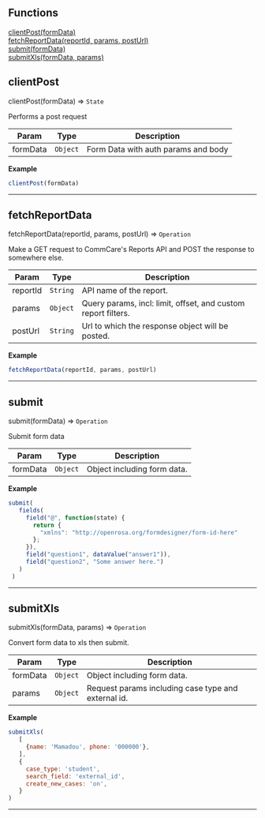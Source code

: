 ## Functions

<dl>
<dt>
    <a href="#clientpost">clientPost(formData)</a></dt>
<dt>
    <a href="#fetchreportdata">fetchReportData(reportId, params, postUrl)</a></dt>
<dt>
    <a href="#submit">submit(formData)</a></dt>
<dt>
    <a href="#submitxls">submitXls(formData, params)</a></dt>
</dl>


## clientPost

clientPost(formData) ⇒ <code>State</code>

Performs a post request


| Param | Type | Description |
| --- | --- | --- |
| formData | <code>Object</code> | Form Data with auth params and body |

**Example**  
```js
clientPost(formData)
```

* * *

## fetchReportData

fetchReportData(reportId, params, postUrl) ⇒ <code>Operation</code>

Make a GET request to CommCare's Reports API
and POST the response to somewhere else.


| Param | Type | Description |
| --- | --- | --- |
| reportId | <code>String</code> | API name of the report. |
| params | <code>Object</code> | Query params, incl: limit, offset, and custom report filters. |
| postUrl | <code>String</code> | Url to which the response object will be posted. |

**Example**  
```js
fetchReportData(reportId, params, postUrl)
```

* * *

## submit

submit(formData) ⇒ <code>Operation</code>

Submit form data


| Param | Type | Description |
| --- | --- | --- |
| formData | <code>Object</code> | Object including form data. |

**Example**  
```js
submit(
   fields(
     field("@", function(state) {
       return {
         "xmlns": "http://openrosa.org/formdesigner/form-id-here"
       };
     }),
     field("question1", dataValue("answer1")),
     field("question2", "Some answer here.")
   )
 )
```

* * *

## submitXls

submitXls(formData, params) ⇒ <code>Operation</code>

Convert form data to xls then submit.


| Param | Type | Description |
| --- | --- | --- |
| formData | <code>Object</code> | Object including form data. |
| params | <code>Object</code> | Request params including case type and external id. |

**Example**  
```js
submitXls(
   [
     {name: 'Mamadou', phone: '000000'},
   ],
   {
     case_type: 'student',
     search_field: 'external_id',
     create_new_cases: 'on',
   }
)
```

* * *

